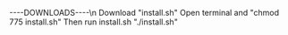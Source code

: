 ----DOWNLOADS----\n
Download "install.sh"
Open terminal and "chmod 775 install.sh"
Then run install.sh "./install.sh"
